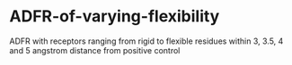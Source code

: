 # ADFR-of-varying-flexibility
ADFR with receptors ranging from rigid to flexible residues within 3, 3.5, 4 and 5 angstrom distance from positive control
